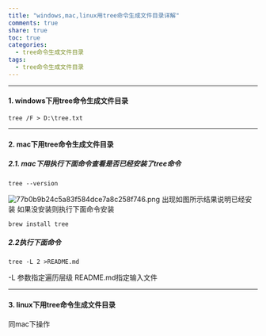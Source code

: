 ```yaml
---
title: "windows,mac,linux用tree命令生成文件目录详解"
comments: true
share: true
toc: true
categories:
  - tree命令生成文件目录
tags:
  - tree命令生成文件目录
---
```




* * *
#### 1. windows下用tree命令生成文件目录
```
tree /F > D:\tree.txt
```


* * *
#### 2. mac下用tree命令生成文件目录
##### 2.1. mac下用执行下面命令查看是否已经安装了tree命令
```
tree --version
```
![77b0b9b24c5a83f584dce7a8c258f746.png](evernotecid://ECD3192A-98F1-49C8-A7B1-95B1EF91F783/appyinxiangcom/22428507/ENResource/p126)
出现如图所示结果说明已经安装
如果没安装则执行下面命令安装

```
brew install tree
```
##### 2.2执行下面命令
```
tree -L 2 >README.md
```
-L 参数指定遍历层级
README.md指定输入文件


* * *
#### 3. linux下用tree命令生成文件目录
同mac下操作

